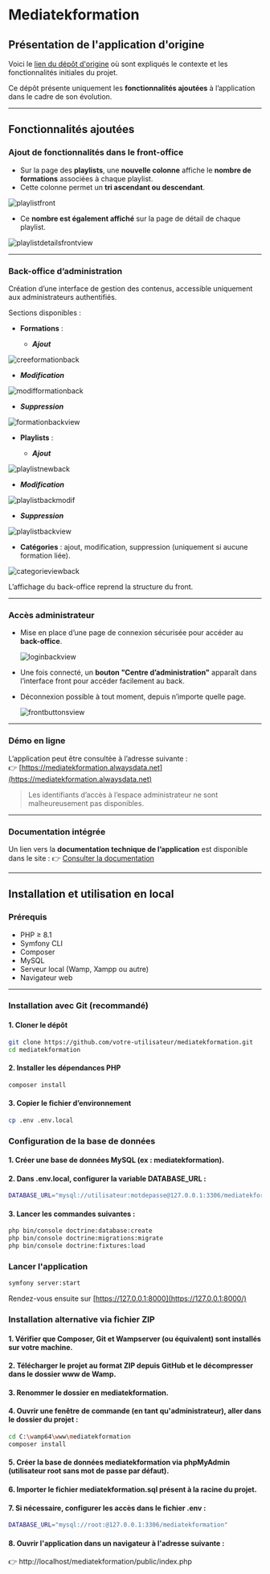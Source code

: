 # Mediatekformation

## Présentation de l'application d'origine

Voici le [lien du dépôt d'origine](https://github.com/CNED-SLAM/mediatekformation) où sont expliqués le contexte et les fonctionnalités initiales du projet.

Ce dépôt présente uniquement les **fonctionnalités ajoutées** à l’application dans le cadre de son évolution.

---

## Fonctionnalités ajoutées

### Ajout de fonctionnalités dans le front-office

- Sur la page des **playlists**, une **nouvelle colonne** affiche le **nombre de formations** associées à chaque playlist.
- Cette colonne permet un **tri ascendant ou descendant**.

![playlistfront](https://github.com/user-attachments/assets/bf49969e-db32-4ad6-b165-11b8314956cf)
  
- Ce **nombre est également affiché** sur la page de détail de chaque playlist.

![playlistdetailsfrontview](https://github.com/user-attachments/assets/f1d6f3a7-696f-491e-b10c-772cbc8112a2)

---

### Back-office d’administration

Création d’une interface de gestion des contenus, accessible uniquement aux administrateurs authentifiés.

Sections disponibles :

- **Formations** :

  - ***Ajout***

![creeformationback](https://github.com/user-attachments/assets/303daa1b-b673-4d24-84ec-d876534fb4e4)

  - ***Modification***

![modifformationback](https://github.com/user-attachments/assets/cc4a0163-0747-4c06-862a-c34fbf15d4ba)

- ***Suppression***

![formationbackview](https://github.com/user-attachments/assets/7eda1b9e-93ff-4e78-97b3-44765e90f6eb)

- **Playlists** :

  - ***Ajout***

![playlistnewback](https://github.com/user-attachments/assets/3dfcb69e-8220-4573-a0c9-7456d8f3522d)

  - ***Modification***
    
![playlistbackmodif](https://github.com/user-attachments/assets/67d66dc6-79ad-4fe5-b05f-8044d7ef9b20)

  - ***Suppression***

![playlistbackview](https://github.com/user-attachments/assets/8eeb955d-bc28-4f7d-a16d-969870b55f76)


- **Catégories** : ajout, modification, suppression (uniquement si aucune formation liée).
  
![categorieviewback](https://github.com/user-attachments/assets/159e1622-f8e0-4531-a782-72ada996d285)

L’affichage du back-office reprend la structure du front.

---

### Accès administrateur

- Mise en place d’une page de connexion sécurisée pour accéder au **back-office**.
  
  ![loginbackview](https://github.com/user-attachments/assets/591b460d-800f-480f-a856-74ba23134dfc)

- Une fois connecté, un **bouton "Centre d’administration"** apparaît dans l’interface front pour accéder facilement au back.
- Déconnexion possible à tout moment, depuis n’importe quelle page.
  
  ![frontbuttonsview](https://github.com/user-attachments/assets/65818de9-42e2-4b37-a94b-c0228ea8e6da)


---

### Démo en ligne

L’application peut être consultée à l’adresse suivante :  
👉 [https://mediatekformation.alwaysdata.net](https://mediatekformation.alwaysdata.net)

> Les identifiants d’accès à l’espace administrateur ne sont malheureusement pas disponibles.

---

### Documentation intégrée

Un lien vers la **documentation technique de l’application** est disponible dans le site :
👉 [Consulter la documentation](https://mediatekformation.alwaysdata.net/documentation)

---

## Installation et utilisation en local

### Prérequis

- PHP ≥ 8.1  
- Symfony CLI  
- Composer  
- MySQL  
- Serveur local (Wamp, Xampp ou autre)  
- Navigateur web 

---

### Installation avec Git (recommandé)

#### 1. Cloner le dépôt
```bash
git clone https://github.com/votre-utilisateur/mediatekformation.git
cd mediatekformation
```

#### 2. Installer les dépendances PHP
```bash
composer install
```

#### 3. Copier le fichier d’environnement
```bash
cp .env .env.local
```

### Configuration de la base de données

#### 1. Créer une base de données MySQL (ex : mediatekformation).

#### 2. Dans .env.local, configurer la variable DATABASE_URL :
```bash
DATABASE_URL="mysql://utilisateur:motdepasse@127.0.0.1:3306/mediatekformation"
```

#### 3. Lancer les commandes suivantes :
```bash
php bin/console doctrine:database:create
php bin/console doctrine:migrations:migrate
php bin/console doctrine:fixtures:load
```

### Lancer l'application
```bash
symfony server:start
```

Rendez-vous ensuite sur [https://127.0.0.1:8000](https://127.0.0.1:8000/)

### Installation alternative via fichier ZIP

#### 1. Vérifier que Composer, Git et Wampserver (ou équivalent) sont installés sur votre machine.

#### 2. Télécharger le projet au format ZIP depuis GitHub et le décompresser dans le dossier www de Wamp.

#### 3. Renommer le dossier en mediatekformation.

#### 4. Ouvrir une fenêtre de commande (en tant qu'administrateur), aller dans le dossier du projet :
```bash
cd C:\wamp64\www\mediatekformation
composer install
```

#### 5. Créer la base de données mediatekformation via phpMyAdmin (utilisateur root sans mot de passe par défaut).

#### 6. Importer le fichier mediatekformation.sql présent à la racine du projet.

#### 7. Si nécessaire, configurer les accès dans le fichier .env :
```bash
DATABASE_URL="mysql://root:@127.0.0.1:3306/mediatekformation"
```

#### 8. Ouvrir l'application dans un navigateur à l'adresse suivante :
👉 http://localhost/mediatekformation/public/index.php

